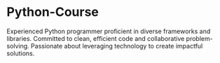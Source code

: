 # Python-Course
Experienced Python programmer proficient in diverse frameworks and libraries. Committed to clean, efficient code and collaborative problem-solving. Passionate about leveraging technology to create impactful solutions.
